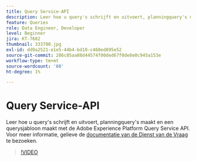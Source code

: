 ```yaml
---
title: Query Service-API
description: Leer hoe u query's schrijft en uitvoert, planningquery's maakt en een querysjabloon maakt met de Adobe Experience Platform Query Service API.
feature: Queries
role: Data Engineer, Developer
level: Beginner
jira: KT-7682
thumbnail: 333700.jpg
exl-id: dd9a2521-e1e5-44b4-bd10-c460ed895e52
source-git-commit: 286c85aa88d44574f00ded67f0de8e0c945a153e
workflow-type: tm+mt
source-wordcount: '60'
ht-degree: 1%

---
```


# Query Service-API

Leer hoe u query&#39;s schrijft en uitvoert, planningquery&#39;s maakt en een querysjabloon maakt met de Adobe Experience Platform Query Service API. Voor meer informatie, gelieve de [ documentatie van de Dienst van de Vraag ](https://experienceleague.adobe.com/docs/experience-platform/query/home.html?lang=nl) te bezoeken.

>[!VIDEO](https://video.tv.adobe.com/v/333700?learn=on&enablevpops)
